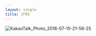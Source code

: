 ```yaml
---
layout: single
title: 산책5
---
```

<head>
<meta http-equiv="refresh" content="30">
</head>

![KakaoTalk_Photo_2018-07-15-21-58-25](https://user-images.githubusercontent.com/81041256/114922029-29331b00-9e66-11eb-8c27-4d4ff661139b.jpeg)

